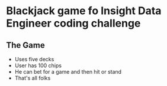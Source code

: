 Blackjack game fo Insight Data Engineer coding challenge
==============

The Game
--------------

- Uses five decks
- User has 100 chips
- He can bet for a game and then hit or stand
- That's all folks
